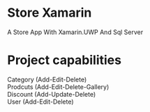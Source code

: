 # Store Xamarin
A Store App With Xamarin.UWP And Sql Server

# Project capabilities
Category (Add-Edit-Delete) <br />
Prodcuts (Add-Edit-Delete-Gallery) <br />
Discount (Add-Update-Delete) <br />
User (Add-Edit-Delete) <br />
